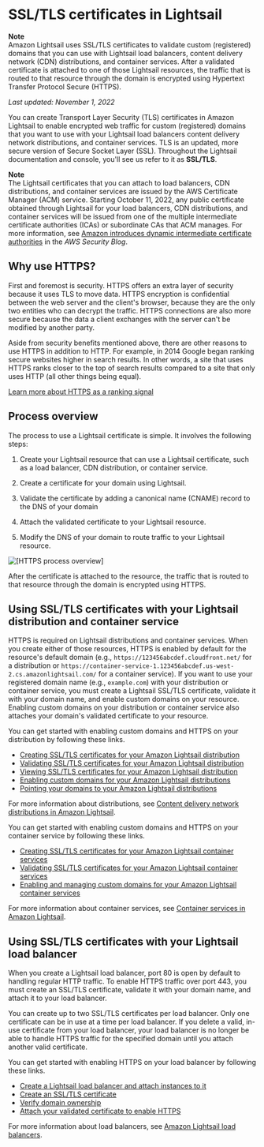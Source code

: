 # SSL/TLS certificates in Lightsail<a name="understanding-tls-ssl-certificates-in-lightsail-https"></a>

**Note**  
Amazon Lightsail uses SSL/TLS certificates to validate custom \(registered\) domains that you can use with Lightsail load balancers, content delivery network \(CDN\) distributions, and container services\. After a validated certificate is attached to one of those Lightsail resources, the traffic that is routed to that resource through the domain is encrypted using Hypertext Transfer Protocol Secure \(HTTPS\)\.

 *Last updated: November 1, 2022* 

You can create Transport Layer Security \(TLS\) certificates in Amazon Lightsail to enable encrypted web traffic for custom \(registered\) domains that you want to use with your Lightsail load balancers content delivery network distributions, and container services\. TLS is an updated, more secure version of Secure Socket Layer \(SSL\)\. Throughout the Lightsail documentation and console, you'll see us refer to it as **SSL/TLS**\.

**Note**  
The Lightsail certificates that you can attach to load balancers, CDN distributions, and container services are issued by the AWS Certificate Manager \(ACM\) service\. Starting October 11, 2022, any public certificate obtained through Lightsail for your load balancers, CDN distributions, and container services will be issued from one of the multiple intermediate certificate authorities \(ICAs\) or subordinate CAs that ACM manages\. For more information, see [Amazon introduces dynamic intermediate certificate authorities](https://aws.amazon.com/blogs/security/amazon-introduces-dynamic-intermediate-certificate-authorities/) in the *AWS Security Blog*\.

## Why use HTTPS?<a name="why-use-https"></a>

First and foremost is security\. HTTPS offers an extra layer of security because it uses TLS to move data\. HTTPS encryption is confidential between the web server and the client's browser, because they are the only two entities who can decrypt the traffic\. HTTPS connections are also more secure because the data a client exchanges with the server can't be modified by another party\.

Aside from security benefits mentioned above, there are other reasons to use HTTPS in addition to HTTP\. For example, in 2014 Google began ranking secure websites higher in search results\. In other words, a site that uses HTTPS ranks closer to the top of search results compared to a site that only uses HTTP \(all other things being equal\)\.

 [Learn more about HTTPS as a ranking signal](https://webmasters.googleblog.com/2014/08/https-as-ranking-signal.html) 

## Process overview<a name="cert-process"></a>

The process to use a Lightsail certificate is simple\. It involves the following steps:

1. Create your Lightsail resource that can use a Lightsail certificate, such as a load balancer, CDN distribution, or container service\.

1. Create a certificate for your domain using Lightsail\.

1. Validate the certificate by adding a canonical name \(CNAME\) record to the DNS of your domain

1. Attach the validated certificate to your Lightsail resource\.

1. Modify the DNS of your domain to route traffic to your Lightsail resource\.

![\[HTTPS process overview\]](https://d9yljz1nd5001.cloudfront.net/en_us/f1c62fa5316bf1df017e7afb5a0e0a21/images/create-certificate-process-summary.png)

After the certificate is attached to the resource, the traffic that is routed to that resource through the domain is encrypted using HTTPS\.

## Using SSL/TLS certificates with your Lightsail distribution and container service<a name="using-ssl-tls-with-distribution"></a>

HTTPS is required on Lightsail distributions and container services\. When you create either of those resources, HTTPS is enabled by default for the resource's default domain \(e\.g\., `https://123456abcdef.cloudfront.net/` for a distribution or `https://container-service-1.123456abcdef.us-west-2.cs.amazonlightsail.com/` for a container service\)\. If you want to use your registered domain name \(e\.g\., `example.com`\) with your distribution or container service, you must create a Lightsail SSL/TLS certificate, validate it with your domain name, and enable custom domains on your resource\. Enabling custom domains on your distribution or container service also attaches your domain's validated certificate to your resource\.

You can get started with enabling custom domains and HTTPS on your distribution by following these links\.
+ [Creating SSL/TLS certificates for your Amazon Lightsail distribution](amazon-lightsail-create-a-distribution-certificate.md)
+ [Validating SSL/TLS certificates for your Amazon Lightsail distribution](amazon-lightsail-validating-a-distribution-certificate.md)
+ [Viewing SSL/TLS certificates for your Amazon Lightsail distribution](amazon-lightsail-viewing-distribution-certificates.md)
+ [Enabling custom domains for your Amazon Lightsail distributions](amazon-lightsail-enabling-distribution-custom-domains.md)
+ [Pointing your domains to your Amazon Lightsail distributions](amazon-lightsail-point-domain-to-distribution.md)

For more information about distributions, see [Content delivery network distributions in Amazon Lightsail](amazon-lightsail-content-delivery-network-distributions.md)\.

You can get started with enabling custom domains and HTTPS on your container service by following these links\.
+ [Creating SSL/TLS certificates for your Amazon Lightsail container services](amazon-lightsail-creating-container-services-certificates.md)
+ [Validating SSL/TLS certificates for your Amazon Lightsail container services](amazon-lightsail-validating-container-services-certificates.md)
+ [Enabling and managing custom domains for your Amazon Lightsail container services](amazon-lightsail-enabling-container-services-custom-domains.md)

For more information about container services, see [Container services in Amazon Lightsail](amazon-lightsail-container-services.md)\.

## Using SSL/TLS certificates with your Lightsail load balancer<a name="using-ssl-tls-with-load-balancer"></a>

When you create a Lightsail load balancer, port 80 is open by default to handling regular HTTP traffic\. To enable HTTPS traffic over port 443, you must create an SSL/TLS certificate, validate it with your domain name, and attach it to your load balancer\.

You can create up to two SSL/TLS certificates per load balancer\. Only one certificate can be in use at a time per load balancer\. If you delete a valid, in\-use certificate from your load balancer, your load balancer is no longer be able to handle HTTPS traffic for the specified domain until you attach another valid certificate\.

You can get started with enabling HTTPS on your load balancer by following these links\.
+  [Create a Lightsail load balancer and attach instances to it](create-lightsail-load-balancer-and-attach-lightsail-instances.md) 
+  [Create an SSL/TLS certificate](create-tls-ssl-certificate-and-attach-to-lightsail-load-balancer-https.md) 
+  [Verify domain ownership](verify-tls-ssl-certificate-using-dns-cname-https.md) 
+  [Attach your validated certificate to enable HTTPS](attach-validated-certificate-to-load-balancer.md) 

For more information about load balancers, see [Amazon Lightsail load balancers](understanding-lightsail-load-balancers.md)\.
